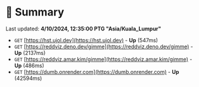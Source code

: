 # 📖 Summary
Last updated: **4/10/2024, 12:35:00 PTG "Asia/Kuala_Lumpur"**

- `GET` [https://hst.ujol.dev](https://hst.ujol.dev) - **Up** (547ms)
- `GET` [https://reddviz.deno.dev/gimme](https://reddviz.deno.dev/gimme) - **Up** (2137ms)
- `GET` [https://reddviz.amar.kim/gimme](https://reddviz.amar.kim/gimme) - **Up** (486ms)
- `GET` [https://dumb.onrender.com](https://dumb.onrender.com) - **Up** (42594ms)
